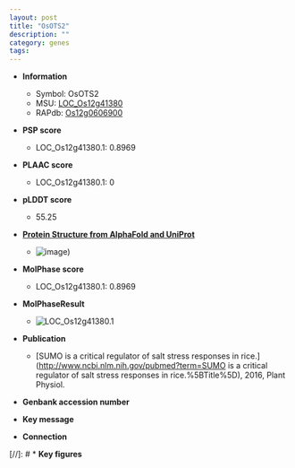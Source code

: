 ```yaml
---
layout: post
title: "OsOTS2"
description: ""
category: genes
tags: 
---
```


* **Information**  
    + Symbol: OsOTS2  
    + MSU: [LOC_Os12g41380](http://rice.plantbiology.msu.edu/cgi-bin/ORF_infopage.cgi?orf=LOC_Os12g41380)  
    + RAPdb: [Os12g0606900](http://rapdb.dna.affrc.go.jp/viewer/gbrowse_details/irgsp1?name=Os12g0606900)  

* **PSP score**  
    + LOC_Os12g41380.1: 0.8969 

* **PLAAC score**  
    + LOC_Os12g41380.1: 0 

* **pLDDT score**
    + 55.25

* **[Protein Structure from AlphaFold and UniProt](https://www.uniprot.org/uniprotkb/Q2QME9/entry#structure)**
    + ![image](https://ricepsp.github.io/images/Q2/AF-Q2QME9-F1.png))

* **MolPhase score**
    + LOC_Os12g41380.1: 0.8969

* **MolPhaseResult**
    + ![LOC_Os12g41380.1](https://ricepsp.github.io/pictures/LOC_Os12g/LOC_Os12g41380.1.png)

* **Publication**  
    + [SUMO is a critical regulator of salt stress responses in rice.](http://www.ncbi.nlm.nih.gov/pubmed?term=SUMO is a critical regulator of salt stress responses in rice.%5BTitle%5D), 2016, Plant Physiol.

* **Genbank accession number**  

* **Key message**  

* **Connection**  

[//]: # * **Key figures**  


